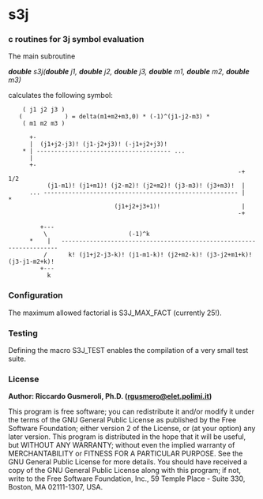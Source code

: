 # s3j
### c routines for 3j symbol evaluation

The main subroutine

_**double** s3j(**double** j1, **double** j2, **double** j3, **double** m1, **double** m2, **double** m3)_

calculates the following symbol:
```
    ( j1 j2 j3 )
   (            ) = delta(m1+m2+m3,0) * (-1)^(j1-j2-m3) * 
    ( m1 m2 m3 )

      +-
      |  (j1+j2-j3)! (j1-j2+j3)! (-j1+j2+j3)! 
    * | -------------------------------------- ...
      |
      +-
                                                                 -+ 1/2
           (j1-m1)! (j1+m1)! (j2-m2)! (j2+m2)! (j3-m3)! (j3+m3)!  |
      ... ------------------------------------------------------- |     * 
                              (j1+j2+j3+1)!                       |
                                                                 -+

         +---
          \                       (-1)^k
      *    |   ---------------------------------------------------------------------
          /      k! (j1+j2-j3-k)! (j1-m1-k)! (j2+m2-k)! (j3-j2+m1+k)! (j3-j1-m2+k)!
         +---
           k
```           
### Configuration
The maximum allowed factorial is S3J_MAX_FACT (currently 25!).

### Testing
Defining the macro S3J_TEST enables the compilation of a very small test suite.

### License

**Author: Riccardo Gusmeroli, Ph.D. (rgusmero@elet.polimi.it)**

This program is free software; you can redistribute it and/or modify it under the terms of the GNU General Public License as published by the Free Software Foundation; either version 2 of the License, or (at your option) any later version.
This program is distributed in the hope that it will be useful, but WITHOUT ANY WARRANTY; without even the implied warranty of MERCHANTABILITY or FITNESS FOR A PARTICULAR PURPOSE.  See the GNU General Public License for more details.
You should have received a copy of the GNU General Public License along with this program; if not, write to the Free Software Foundation, Inc., 59 Temple Place - Suite 330, Boston, MA  02111-1307, USA. 
